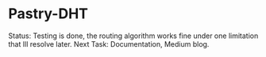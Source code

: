# Pastry-DHT
Status: Testing is done, the routing algorithm works fine under one limitation that Ill resolve later.
Next Task: Documentation, Medium blog.
